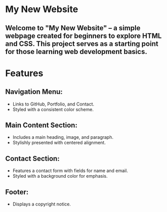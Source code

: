 # My New Website

## Welcome to "My New Website" – a simple webpage created for beginners to explore HTML and CSS. This project serves as a starting point for those learning web development basics.

# Features

## Navigation Menu:

* Links to GitHub, Portfolio, and Contact.
* Styled with a consistent color scheme.

## Main Content Section:

* Includes a main heading, image, and paragraph.
* Stylishly presented with centered alignment.

## Contact Section:

* Features a contact form with fields for name and email.
* Styled with a background color for emphasis.

## Footer:

* Displays a copyright notice.